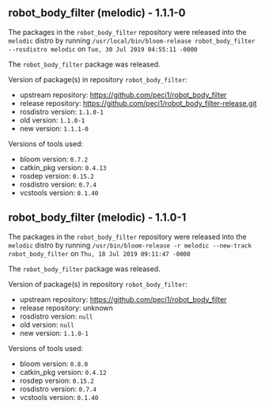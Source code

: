 ## robot_body_filter (melodic) - 1.1.1-0

The packages in the `robot_body_filter` repository were released into the `melodic` distro by running `/usr/local/bin/bloom-release robot_body_filter --rosdistro melodic` on `Tue, 30 Jul 2019 04:55:11 -0000`

The `robot_body_filter` package was released.

Version of package(s) in repository `robot_body_filter`:

- upstream repository: https://github.com/peci1/robot_body_filter
- release repository: https://github.com/peci1/robot_body_filter-release.git
- rosdistro version: `1.1.0-1`
- old version: `1.1.0-1`
- new version: `1.1.1-0`

Versions of tools used:

- bloom version: `0.7.2`
- catkin_pkg version: `0.4.13`
- rosdep version: `0.15.2`
- rosdistro version: `0.7.4`
- vcstools version: `0.1.40`


## robot_body_filter (melodic) - 1.1.0-1

The packages in the `robot_body_filter` repository were released into the `melodic` distro by running `/usr/bin/bloom-release -r melodic --new-track robot_body_filter` on `Thu, 18 Jul 2019 09:11:47 -0000`

The `robot_body_filter` package was released.

Version of package(s) in repository `robot_body_filter`:

- upstream repository: https://github.com/peci1/robot_body_filter
- release repository: unknown
- rosdistro version: `null`
- old version: `null`
- new version: `1.1.0-1`

Versions of tools used:

- bloom version: `0.8.0`
- catkin_pkg version: `0.4.12`
- rosdep version: `0.15.2`
- rosdistro version: `0.7.4`
- vcstools version: `0.1.40`


